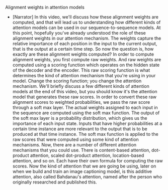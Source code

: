 Alignment weights in attention models
- [Narrator] In this video, we'll discuss how these alignment weights are computed, and that will lead us to understanding how different kinds of attention models can be used in our sequence-to-sequence models. At this point, hopefully you've already understood the role of these alignment weights in our attention mechanism. The weights capture the relative importance of each position in the input to the current output, that is the output at a certain time step. So now the question is, how exactly are these alignment weights computed? In order to compute alignment weights, you first compute raw weights. And raw weights are computed using a scoring function which operates on the hidden state of the decoder and the encoder. This raw scoring function is what determines the kind of attention mechanism that you're using in your model. Change the scoring function; you change the attention mechanism. We'll briefly discuss a few different kinds of attention models at the end of this video, but you should know it's the attention model that generates these raw scores. In order to convert these raw alignment scores to weighted probabilities, we pass the raw score through a soft max layer. The actual weights assigned to each input in the sequence are computed using the soft max function. The output of the soft max layer is a probability distribution, which gives us the importance of each input state. Inputs that have higher probabilities at a certain time instance are more relevant to the output that is to be produced at that time instance. The soft max function is applied to the raw scores that were computed using some kind of attention mechanisms. Now, there are a number of different attention mechanisms that you could use. There is content-based attention, dot-product attention, scaled dot-product attention, location-based attention, and so on. Each have their own formula for computing the raw scores. Now the kind of attention that we are going be using, later on when we build and train an image captioning model, is this additive attention, also called Bahdanau's attention, named after the person who originally researched and published this.